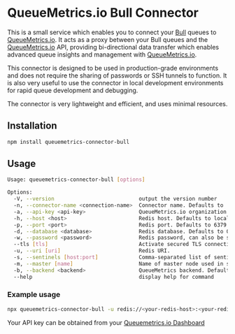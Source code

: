 # QueueMetrics.io Bull Connector

This is a small service which enables you to connect your [Bull](https://github.com/OptimalBits/bull) queues to [QueueMetrics.io](https://queuemetrics.io). It acts as a proxy between your Bull queues and the [QueueMetrics.io](https://queuemetrics.io) API, providing bi-directional data transfer which enables advanced queue insights and management with [QueueMetrics.io](https://queuemetrics.io).

This connector is designed to be used in production-grade environments and does not require the sharing of passwords or SSH tunnels to function. It is also very useful to use the connector in local development environments for rapid queue development and debugging.

The connector is very lightweight and efficient, and uses minimal resources.

## Installation

```sh
npm install queuemetrics-connector-bull
```

## Usage

```sh
Usage: queuemetrics-connector-bull [options]

Options:
  -V, --version                           output the version number
  -n, --connector-name <connection-name>  Connector name. Defaults to 'Default connector'. (default: "Default connector")
  -a, --api-key <api-key>                 QueueMetrics.io organization API key. Get this from https://dashboard.queuemetrics.io
  -h, --host <host>                       Redis host. Defaults to localhost. (default: "localhost")
  -p, --port <port>                       Redis port. Defaults to 6379. (default: "6379")
  -d, --database <database>               Redis database. Defaults to 0. (default: "0")
  -w, --password <password>               Redis password, can also be supplied by setting REDIS_PASSWORD environment variable.
  --tls [tls]                             Activate secured TLS connection to Redis
  -u, --uri [uri]                         Redis URI.
  -s, --sentinels [host:port]             Comma-separated list of sentinel host/port pairs
  -m, --master [name]                     Name of master node used in sentinel configuration
  -b, --backend <backend>                 QueueMetrics backend. Defaults to wss://api.queuemetrics.io (default: "wss://api.queuemetrics.io")
  --help                                  display help for command
```

### Example usage

```sh
npx queuemetrics-connector-bull -u redis://<your-redis-host>:<your-redis-port>/<your-redis-db> -a <your-queuemetrics-api-key>
```

Your API key can be obtained from your [Queuemetrics.io Dashboard](https://dashboard.queuemetrics.io/)
